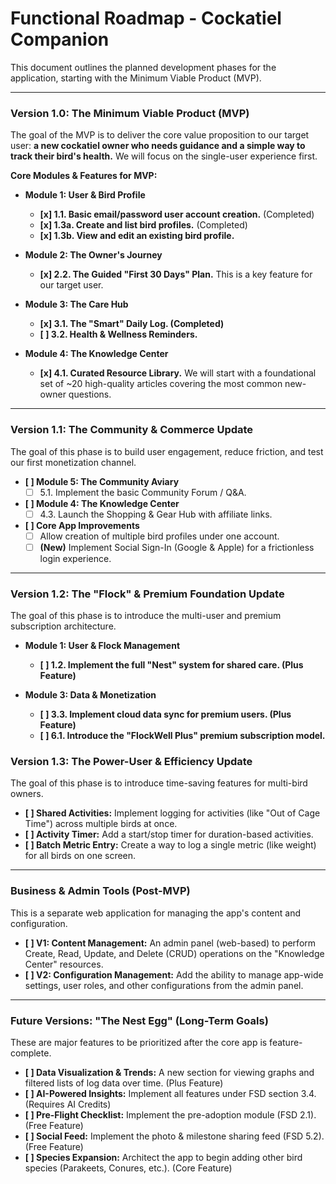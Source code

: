 # Functional Roadmap - Cockatiel Companion

This document outlines the planned development phases for the application, starting with the Minimum Viable Product (MVP).

---

### **Version 1.0: The Minimum Viable Product (MVP)**

The goal of the MVP is to deliver the core value proposition to our target user: **a new cockatiel owner who needs guidance and a simple way to track their bird's health.** We will focus on the single-user experience first.

**Core Modules & Features for MVP:**

*   **Module 1: User & Bird Profile**
    *   **[x] 1.1. Basic email/password user account creation.** (Completed)
    *   **[x] 1.3a. Create and list bird profiles.** (Completed)
    *   **[x] 1.3b. View and edit an existing bird profile.**

*   **Module 2: The Owner's Journey**
    *   **[x] 2.2. The Guided "First 30 Days" Plan.** This is a key feature for our target user.

*   **Module 3: The Care Hub**
    *   **[x] 3.1. The "Smart" Daily Log. (Completed)**
    *   **[ ] 3.2. Health & Wellness Reminders.**

*   **Module 4: The Knowledge Center**
    *   **[x] 4.1. Curated Resource Library.** We will start with a foundational set of ~20 high-quality articles covering the most common new-owner questions.

---

### **Version 1.1: The Community & Commerce Update**

The goal of this phase is to build user engagement, reduce friction, and test our first monetization channel.

*   **[ ] Module 5: The Community Aviary**
    *   [ ] 5.1. Implement the basic Community Forum / Q&A.

*   **[ ] Module 4: The Knowledge Center**
    *   [ ] 4.3. Launch the Shopping & Gear Hub with affiliate links.

*   **[ ] Core App Improvements**
    *   [ ] Allow creation of multiple bird profiles under one account.
    *   [ ] **(New)** Implement Social Sign-In (Google & Apple) for a frictionless login experience.

---

### **Version 1.2: The "Flock" & Premium Foundation Update**

The goal of this phase is to introduce the multi-user and premium subscription architecture.

*   **Module 1: User & Flock Management**
    *   **[ ] 1.2. Implement the full "Nest" system for shared care. (Plus Feature)**

*   **Module 3: Data & Monetization**
    *   **[ ] 3.3. Implement cloud data sync for premium users. (Plus Feature)**
    *   **[ ] 6.1. Introduce the "FlockWell Plus" premium subscription model.**

### **Version 1.3: The Power-User & Efficiency Update**

The goal of this phase is to introduce time-saving features for multi-bird owners.

*   **[ ] Shared Activities:** Implement logging for activities (like "Out of Cage Time") across multiple birds at once.
*   **[ ] Activity Timer:** Add a start/stop timer for duration-based activities.
*   **[ ] Batch Metric Entry:** Create a way to log a single metric (like weight) for all birds on one screen.

---

### **Business & Admin Tools (Post-MVP)**

This is a separate web application for managing the app's content and configuration.

*   **[ ] V1: Content Management:** An admin panel (web-based) to perform Create, Read, Update, and Delete (CRUD) operations on the "Knowledge Center" resources.
*   **[ ] V2: Configuration Management:** Add the ability to manage app-wide settings, user roles, and other configurations from the admin panel.

---

### **Future Versions: "The Nest Egg" (Long-Term Goals)**

These are major features to be prioritized after the core app is feature-complete.

*   **[ ] Data Visualization & Trends:** A new section for viewing graphs and filtered lists of log data over time. (Plus Feature)
*   **[ ] AI-Powered Insights:** Implement all features under FSD section 3.4. (Requires AI Credits)
*   **[ ] Pre-Flight Checklist:** Implement the pre-adoption module (FSD 2.1). (Free Feature)
*   **[ ] Social Feed:** Implement the photo & milestone sharing feed (FSD 5.2). (Free Feature)
*   **[ ] Species Expansion:** Architect the app to begin adding other bird species (Parakeets, Conures, etc.). (Core Feature)